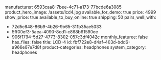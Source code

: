 manufacturer: 6593caa8-7bee-4c71-a173-77bcde6a3085
product_hero_image: /assets/lcd4.jpg
available_for_demo: true
price: 4999
show_price: true
available_to_buy_online: true
shipping: 50
pairs_well_with:
  - 72d5e848-86b9-4b26-9b65-311b35ae5033
  - 5ff00ef3-5aea-4090-8cd1-c868b61590ee
  - 906f1794-5d27-4773-8302-057c3df4042c
monthly_featuree: false
has_files: false
title: LCD-4
id: fbf722e8-d4af-403d-bdd6-a966e67e7d8f
product-categories: headphones
system_category: headphones
